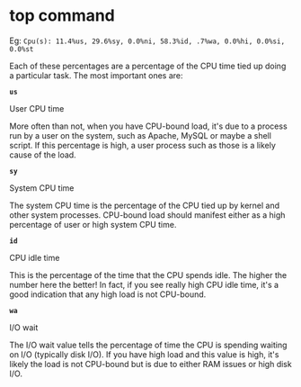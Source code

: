 top command
===========

Eg: `Cpu(s): 11.4%us, 29.6%sy, 0.0%ni, 58.3%id, .7%wa, 0.0%hi, 0.0%si, 0.0%st`

Each of these percentages are a percentage of the CPU time tied up doing a particular task. The most important ones are:

**`us`**

User CPU time

More often than not, when you have CPU-bound load, it's due to a process run by a user on the system, such as Apache, MySQL or maybe a shell script. If this percentage is high, a user process such as those is a likely cause of the load.

**`sy`**

System CPU time

The system CPU time is the percentage of the CPU tied up by kernel and other system processes. CPU-bound load should manifest either as a high percentage of user or high system CPU time.

**`id`**

CPU idle time

This is the percentage of the time that the CPU spends idle. The higher the number here the better! In fact, if you see really high CPU idle time, it's a good indication that any high load is not CPU-bound.

**`wa`**

I/O wait

The I/O wait value tells the percentage of time the CPU is spending waiting on I/O (typically disk I/O). If you have high load and this value is high, it's likely the load is not CPU-bound but is due to either RAM issues or high disk I/O.
